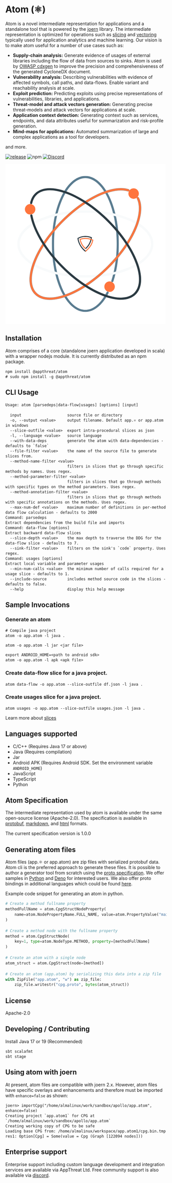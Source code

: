 # Atom (⚛)

Atom is a novel intermediate representation for applications and a standalone tool that is powered by the [joern](https://joern.io) library. The intermediate representation is optimized for operations such as [slicing](./specification/docs/slices.md) and [vectoring](./specification/docs/vectors.md) typically used for application analytics and machine learning. Our vision is to make atom useful for a number of use cases such as:

- **Supply-chain analysis:** Generate evidence of usages of external libraries including the flow of data from sources to sinks. Atom is used by [OWASP cdxgen](https://github.com/CycloneDX/cdxgen) to improve the precision and comprehensiveness of the generated CycloneDX document.
- **Vulnerability analysis:** Describing vulnerabilities with evidence of affected symbols, call paths, and data-flows. Enable variant and reachability analysis at scale.
- **Exploit prediction:** Predicting exploits using precise representations of vulnerabilities, libraries, and applications.
- **Threat-model and attack vectors generation:** Generating precise threat-models and attack vectors for applications at scale.
- **Application context detection:** Generating context such as services, endpoints, and data attributes useful for summarization and risk-profile generation.
- **Mind-maps for applications:** Automated summarization of large and complex applications as a tool for developers.

and more.

[![release](https://github.com/appthreat/atom/actions/workflows/npm-release.yml/badge.svg)](https://github.com/appthreat/atom/actions/workflows/npm-release.yml)
![npm](https://img.shields.io/npm/dw/@appthreat/atom)
[![Discord](https://img.shields.io/badge/-Discord-lime?style=for-the-badge&logo=discord&logoColor=white&color=black)](https://discord.gg/tmmtjCEHNV)

![Atom logo](./specification/docs/Atom-logo.png)

## Installation

Atom comprises of a core (standalone joern application developed in scala) with a wrapper nodejs module. It is currently distributed as an npm package.

```shell
npm install @appthreat/atom
# sudo npm install -g @appthreat/atom
```

## CLI Usage

```
Usage: atom [parsedeps|data-flow|usages] [options] [input]

  input                    source file or directory
  -o, --output <value>     output filename. Default app.⚛ or app.atom in windows
  --slice-outfile <value>  export intra-procedural slices as json
  -l, --language <value>   source language
  --with-data-deps         generate the atom with data-dependencies - defaults to `false`
  --file-filter <value>    the name of the source file to generate slices from.
  --method-name-filter <value>
                           filters in slices that go through specific methods by names. Uses regex.
  --method-parameter-filter <value>
                           filters in slices that go through methods with specific types on the method parameters. Uses regex.
  --method-annotation-filter <value>
                           filters in slices that go through methods with specific annotations on the methods. Uses regex.
  --max-num-def <value>    maximum number of definitions in per-method data flow calculation - defaults to 2000
Command: parsedeps
Extract dependencies from the build file and imports
Command: data-flow [options]
Extract backward data-flow slices
  --slice-depth <value>    the max depth to traverse the DDG for the data-flow slice - defaults to 7.
  --sink-filter <value>    filters on the sink's `code` property. Uses regex.
Command: usages [options]
Extract local variable and parameter usages
  --min-num-calls <value>  the minimum number of calls required for a usage slice - defaults to 1.
  --include-source         includes method source code in the slices - defaults to false.
  --help                   display this help message
```

## Sample Invocations

### Generate an atom

```shell
# Compile java project
atom -o app.atom -l java .
```

```shell
atom -o app.atom -l jar <jar file>
```

```shell
export ANDROID_HOME=<path to android sdk>
atom -o app.atom -l apk <apk file>
```

### Create data-flow slice for a java project.

```shell
atom data-flow -o app.atom --slice-outfile df.json -l java .
```

### Create usages slice for a java project.

```shell
atom usages -o app.atom --slice-outfile usages.json -l java .
```

Learn more about [slices](./specification/docs/slices.md)

## Languages supported

- C/C++ (Requires Java 17 or above)
- Java (Requires compilation)
- Jar
- Android APK (Requires Android SDK. Set the environment variable `ANDROID_HOME`)
- JavaScript
- TypeScript
- Python

## Atom Specification

The intermediate representation used by atom is available under the same open-source license (Apache-2.0). The specification is available in [protobuf](./specification/atom.proto), [markdown](./specification/docs/spec.md), and [html](./specification/docs/spec.html) formats.

The current specification version is 1.0.0

## Generating atom files

Atom files (app.⚛ or app.atom) are zip files with serialized protobuf data. Atom cli is the preferred approach to generate these files. It is possible to author a generator tool from scratch using the [proto specification](./specification/atom.proto). We offer samples in [Python](./specification/samples/python-atomgen/README.md) and [Deno](./specification/samples/deno-atomgen/README.md) for interested users. We also offer proto bindings in additional languages which could be found [here](./specification/bindings/).

Example code snippet for generating an atom in python.

```python
# Create a method fullname property
methodFullName = atom.CpgStructNodeProperty(
    name=atom.NodePropertyName.FULL_NAME, value=atom.PropertyValue("main")
)

# Create a method node with the fullname property
method = atom.CpgStructNode(
    key=1, type=atom.NodeType.METHOD, property=[methodFullName]
)

# Create an atom with a single node
atom_struct = atom.CpgStruct(node=[method])

# Create an atom (app.atom) by serializing this data into a zip file
with ZipFile("app.atom", "w") as zip_file:
    zip_file.writestr("cpg.proto", bytes(atom_struct))
```

## License

Apache-2.0

## Developing / Contributing

Install Java 17 or 19 (Recommended)

```shell
sbt scalafmt
sbt stage
```

## Using atom with joern

At present, atom files are compatible with joern 2.x. However, atom files have specific overlays and enhancements and therefore must be imported with `enhance=false` as shown:

```shell
joern> importCpg("/home/almalinux/work/sandbox/apollo/app.atom", enhance=false)
Creating project `app.atom1` for CPG at `/home/almalinux/work/sandbox/apollo/app.atom`
Creating working copy of CPG to be safe
Loading base CPG from: /home/almalinux/workspace/app.atom1/cpg.bin.tmp
res1: Option[Cpg] = Some(value = Cpg (Graph [122094 nodes]))
```

## Enterprise support

Enterprise support including custom language development and integration services are available via AppThreat Ltd. Free community support is also available via [discord](https://discord.gg/tmmtjCEHNV).
